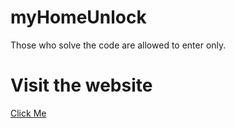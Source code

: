 # myHomeUnlock
Those who solve the code are allowed to enter only.



# Visit the website

[Click Me](https://er1shivam.github.io/myHomeUnlock/index.html)
